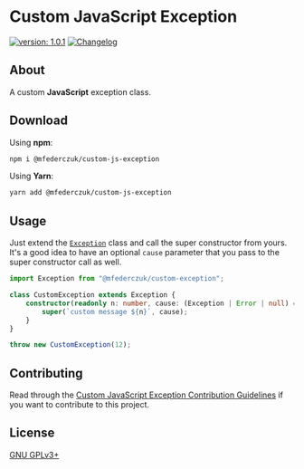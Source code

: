 # Custom JavaScript Exception #

[version_shield]: https://img.shields.io/badge/version-1.0.1-blue.svg
[latest_release]: https://github.com/mfederczuk/custom-js-exception/releases/latest "Latest Release"
[![version: 1.0.1][version_shield]][latest_release]
[![Changelog](https://img.shields.io/badge/-Changelog-blue)](./CHANGELOG.md "Changelog")

## About ##

A custom **JavaScript** exception class.

## Download ##

Using **npm**:

```sh
npm i @mfederczuk/custom-js-exception
```

Using **Yarn**:

```sh
yarn add @mfederczuk/custom-js-exception
```

## Usage ##

Just extend the [`Exception`](src/index.ts#L22) class and call the super
 constructor from yours.  
It's a good idea to have an optional `cause` parameter that you pass to the
 super constructor call as well.

```ts
import Exception from "@mfederczuk/custom-exception";

class CustomException extends Exception {
	constructor(readonly n: number, cause: (Exception | Error | null) = null) {
		super(`custom message ${n}`, cause);
	}
}

throw new CustomException(12);
```

## Contributing ##

Read through the [Custom JavaScript Exception Contribution Guidelines](./CONTRIBUTING.md)
 if you want to contribute to this project.

## License ##

[GNU GPLv3+](./LICENSE)
